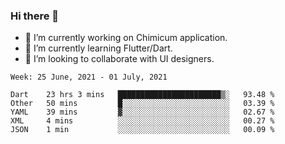 ### Hi there 👋

<!--
**devcat37/devcat37** is a ✨ _special_ ✨ repository because its `README.md` (this file) appears on your GitHub profile.-->


- 🔭 I’m currently working on Chimicum application.
- 🌱 I’m currently learning Flutter/Dart.
- 👯 I’m looking to collaborate with UI designers.
<!-- - 🤔 I’m looking for help with ... -->

<!--START_SECTION:waka-->
```text
Week: 25 June, 2021 - 01 July, 2021

Dart    23 hrs 3 mins   ███████████████████████▒░   93.48 % 
Other   50 mins         █░░░░░░░░░░░░░░░░░░░░░░░░   03.39 % 
YAML    39 mins         ▓░░░░░░░░░░░░░░░░░░░░░░░░   02.67 % 
XML     4 mins          ░░░░░░░░░░░░░░░░░░░░░░░░░   00.27 % 
JSON    1 min           ░░░░░░░░░░░░░░░░░░░░░░░░░   00.09 % 
```
<!--END_SECTION:waka-->
